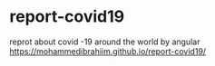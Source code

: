 # report-covid19
reprot about covid -19 around the world by angular
https://mohammedibrahiim.github.io/report-covid19/
